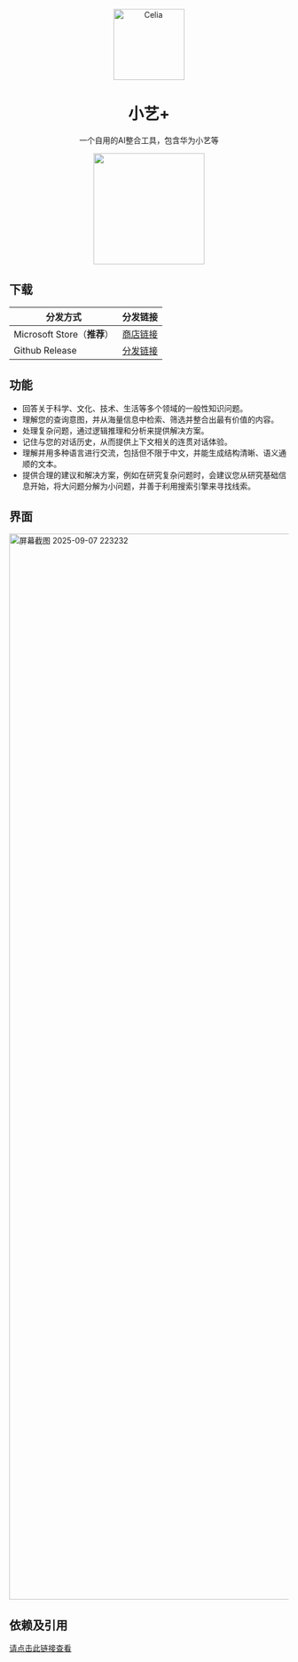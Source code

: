 <p align="center">
  <img width="128" alt="Celia" src="https://github.com/user-attachments/assets/debfaca5-e367-476d-a0bb-c1d691110348" />
</p>
<h1 align="center">
  小艺+
</h1>
<p align="center">
  一个自用的AI整合工具，包含华为小艺等
</p>
<p align="center">
  <a href="https://apps.microsoft.com/detail/9nmm6q4r1411?referrer=appbadge&mode=direct">
	<img src="https://get.microsoft.com/images/en-us%20dark.svg" width="200"/>
  </a>
</p>

## 下载
|分发方式|分发链接|
|-------|-------|
| Microsoft Store（**推荐**） | [商店链接](https://apps.microsoft.com/detail/9nmm6q4r1411)
| Github Release | [分发链接](https://github.com/LanZhan-Harmony/CeliaPlus/releases)

## 功能
- 回答关于科学、文化、技术、生活等多个领域的一般性知识问题。
- 理解您的查询意图，并从海量信息中检索、筛选并整合出最有价值的内容。
- 处理复杂问题，通过逻辑推理和分析来提供解决方案。
- 记住与您的对话历史，从而提供上下文相关的连贯对话体验。
- 理解并用多种语言进行交流，包括但不限于中文，并能生成结构清晰、语义通顺的文本。
- 提供合理的建议和解决方案，例如在研究复杂问题时，会建议您从研究基础信息开始，将大问题分解为小问题，并善于利用搜索引擎来寻找线索。

## 界面
<img width="1920" alt="屏幕截图 2025-09-07 223232" src="https://github.com/user-attachments/assets/bc734bd1-f805-4821-8476-c4b9d3dd53f9" />

## 依赖及引用
[请点击此链接查看](https://github.com/LanZhan-Harmony/CeliaPlus/network/dependencies)
